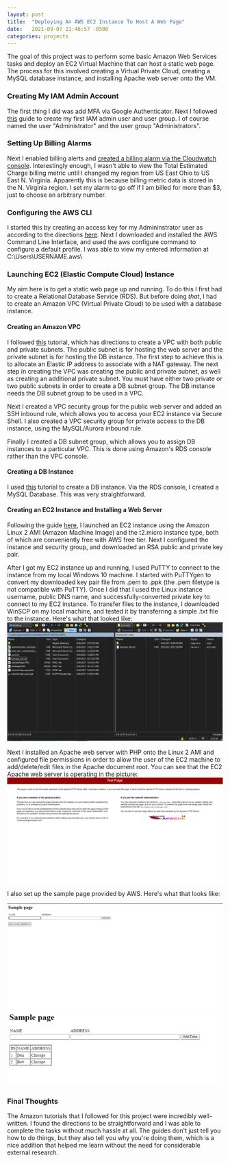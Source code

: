 ```yaml
---
layout: post
title:  "Deploying An AWS EC2 Instance To Host A Web Page"
date:   2021-09-07 21:46:57 -0500
categories: projects
---
```

The goal of this project was to perform some basic Amazon Web Services tasks and deploy an EC2 Virtual Machine that can host a static web page. The process for this involved creating a Virtual Private Cloud, creating a MySQL database instance, and installing Apache web server onto the VM.<!--break-->

### **Creating My IAM Admin Account**

The first thing I did was add MFA via Google Authenticator. Next I followed [this](https://docs.aws.amazon.com/IAM/latest/UserGuide/getting-started_create-admin-group.html) guide to create my first IAM admin user and user group. I of course named the user "Administrator" and the user group "Administrators". 

### **Setting Up Billing Alarms**

Next I enabled billing alerts and [created a billing alarm via the Cloudwatch console](https://docs.aws.amazon.com/AmazonCloudWatch/latest/monitoring/monitor_estimated_charges_with_cloudwatch.html). Interestingly enough, I wasn't able to view the Total Estimated Charge billing metric until I changed my region from US East Ohio to US East N. Virginia. Apparently this is because billing metric data is stored in the N. Virginia region. I set my alarm to go off if I am billed for more than $3, just to choose an arbitrary number.

### **Configuring the AWS CLI**

I started this by creating an access key for my Admininstrator user as according to the directions [here](https://docs.aws.amazon.com/cli/latest/userguide/cli-configure-quickstart.html). Next I downloaded and installed the AWS Command Line Interface, and used the aws configure command to configure a default profile. I was able to view my entered information at C:\Users\USERNAME\.aws\

### **Launching EC2 (Elastic Compute Cloud) Instance**

My aim here is to get a static web page up and running. To do this I first had to create a Relational Database Service (RDS). But before doing *that*, I had to create an Amazon VPC (Virtual Private Cloud) to be used with a database instance. 

#### **Creating an Amazon VPC**

I followed [this](https://docs.aws.amazon.com/AmazonRDS/latest/UserGuide/CHAP_Tutorials.WebServerDB.CreateVPC.html) tutorial, which has directions to create a VPC with both public and private subnets. The public subnet is for hosting the web server and the private subnet is for hosting the DB instance. The first step to achieve this is to allocate an Elastic IP address to associate with a NAT gateway. The next step in creating the VPC was creating the public and private subnet, as well as creating an additional private subnet. You must have either two private or two public subnets in order to create a DB subnet group. The DB instance needs the DB subnet group to be used in a VPC. 

Next I created a VPC security group for the public web server and added an SSH inbound rule, which allows you to access your EC2 instance via Secure Shell. I also created a VPC security group for private access to the DB instance, using the MySQL/Aurora inbound rule. 

Finally I created a DB subnet group, which allows you to assign DB instances to a particular VPC. This is done using Amazon's RDS console rather than the VPC console. 

#### **Creating a DB Instance**

I used [this](https://docs.aws.amazon.com/AmazonRDS/latest/UserGuide/CHAP_Tutorials.WebServerDB.CreateDBInstance.html) tutorial to create a DB instance. Via the RDS console, I created a MySQL Database. This was very straightforward.

#### **Creating an EC2 Instance and Installing a Web Server** 

Following the guide [here](https://docs.aws.amazon.com/AmazonRDS/latest/UserGuide/CHAP_Tutorials.WebServerDB.CreateWebServer.html), I launched an EC2 instance using the Amazon Linux 2 AMI (Amazon Machine Image) and the t2.micro instance type, both of which are conveniently free with AWS free tier. Next I configured the instance and security group, and downloaded an RSA public and private key pair.   

After I got my EC2 instance up and running, I used PuTTY to connect to the instance from my local Windows 10 machine. I started with PuTTYgen to convert my downloaded key pair file from .pem to .ppk (the .pem filetype is not compatible with PuTTY). Once I did that I used the Linux instance username, public DNS name, and successfully-converted private key to connect to my EC2 instance. To transfer files to the instance, I downloaded WinSCP on my local machine, and tested it by transferring a simple .txt file to the instance. Here's what that looked like: 
![WinSCP](/assets/winSCP.PNG)

Next I installed an Apache web server with PHP onto the Linux 2 AMI and configured file permissions in order to allow the user of the EC2 machine to add/delete/edit files in the Apache document root. You can see that the EC2 Apache web server is operating in the picture: 
![TestPage](/assets/testPage.PNG)

I also set up the sample page provided by AWS. Here's what that looks like:

![SamplePage](/assets/samplePage.PNG)
![SamplePage2](/assets/samplePage2.PNG)
### **Final Thoughts**

The Amazon tutorials that I followed for this project were incredibly well-written. I found the directions to be straightforward and I was able to complete the tasks without much hassle at all. The guides don't just tell you how to do things, but they also tell you why you're doing them, which is a nice addition that helped me learn without the need for considerable external research.  
